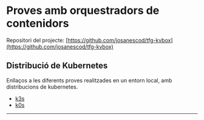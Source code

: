 # Proves amb orquestradors de contenidors

Repositori del projecte: [https://github.com/josanescod/tfg-kvbox](https://github.com/josanescod/tfg-kvbox)



## Distribució de Kubernetes

Enllaços a les diferents proves realitzades en un entorn local, amb distribucions de kubernetes.

- [k3s](tests/k3s.md)
- [k0s](tests/k0s.md)

---
